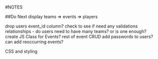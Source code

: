 #NOTES

##Do Next
display teams => events => players

drop users event_id column?
check to see if need any validations
relationships - do users need to have many teams? or is one enough?
create JS Class for Events?
rest of event CRUD
add passwords to users?
can add reoccurring events?


CSS and styling